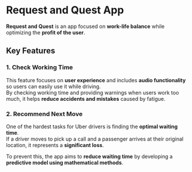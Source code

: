 # Request and Quest App

**Request and Quest** is an app focused on **work-life balance** while optimizing the **profit of the user**.

## Key Features

### 1. Check Working Time
This feature focuses on **user experience** and includes **audio functionality** so users can easily use it while driving.  
By checking working time and providing warnings when users work too much, it helps **reduce accidents and mistakes** caused by fatigue.

### 2. Recommend Next Move
One of the hardest tasks for Uber drivers is finding the **optimal waiting time**.  
If a driver moves to pick up a call and a passenger arrives at their original location, it represents a **significant loss**.  

To prevent this, the app aims to **reduce waiting time** by developing a **predictive model using mathematical methods**.
